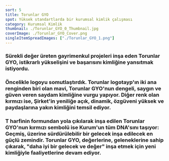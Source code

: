 ```yaml
---
sort: 5
title: Torunlar GYO
spot: Yüksek standartlarda bir kurumsal kimlik çalışması
category: Kurumsal Kimlik
thumbnail: ./Torunlar_GYO_0_Thumbnail.jpg
coverImage: ./Torunlar_GYO_Cover.png
singleItemSpreadImages: ["./Torunlar_GYO_1.png"]
---
```


### Sürekli değer üreten gayrimenkul projeleri inşa eden Torunlar GYO, istikrarlı yükselişini ve başarısını kimliğine yansıtmak istiyordu.

### Öncelikle logoyu somutlaştırdık. Torunlar logotayp'ın iki ana renginden biri olan mavi, Torunlar GYO'nun dengeli, saygın ve güven veren saydam kimliğine vurgu yapıyor. Diğer renk olan kırmızı ise, Şirket'in yeniliğe açık, dinamik, özgüveni yüksek ve paydaşlarına yakın kimliğini temsil ediyor.

### T harfinin formundan yola çıkılarak inşa edilen Torunlar GYO'nun kırmızı sembolü ise Kurum'un tüm DNA'sını taşıyor: Geçmiş, üzerine sürdürülebilir bir gelecek inşa edilecek en güçlü zemindir. Torunlar GYO, değerlerine, geleneklerine sahip çıkarak, "daha iyi bir gelecek ve değer" inşa etmek için yeni kimliğiyle faaliyetlerine devam ediyor.
